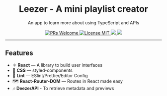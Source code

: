 <h1 align="center">
<br>

<br>
<br>
Leezer - A mini playlist creator
</h1>

<p align="center">An app to learn more about using TypeScript and APIs</p>

<p align="center">
  <a href="http://makeapullrequest.com">
    <img src="https://img.shields.io/badge/PRs-welcome-brightgreen.svg?style=flat-square" alt="PRs Welcome">
  </a>
  <a href="https://opensource.org/licenses/MIT">
    <img src="https://img.shields.io/badge/license-MIT-blue.svg?style=flat-square" alt="License MIT">
  </a>
    <a href="https://opensource.org/licenses/MIT">
    <img src="https://img.shields.io/github/languages/count/V-Gutierrez/Leezer-m3?style=flat-square">
  </a>
    <a href="https://opensource.org/licenses/MIT">
    <img src="https://img.shields.io/github/languages/top/V-Gutierrez/Leezer-m3?style=flat-square">
  </a>



</p>





<hr />

## Features


- ⚛ **React** — A library to build user interfaces
- 💅 **CSS** — styled-components
- 💖 **Lint** — ESlint/Prettier/Editor Config
- 🗺 **React-Router-DOM** — Routes in React made easy
- 🎶 **DeezerAPI** - To retrieve metadata and previews

